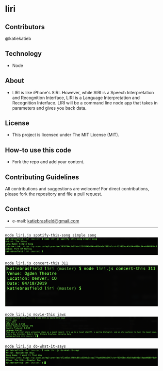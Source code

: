 # liri


## Contributors
@katiekatieb


## Technology
* Node

## About
* LIRI is like iPhone's SIRI. However, while SIRI is a Speech Interpretation and Recognition Interface, LIRI is a Language Interpretation and Recognition Interface. LIRI will be a command line node app that takes in parameters and gives you back data.

## License 
* This project is licensed under The MIT License (MIT).


## How-to use this code
* Fork the repo and add your content.

## Contributing Guidelines
All contributions and suggestions are welcome!
For direct contributions, please fork the repository and file a pull request. 

## Contact
* e-mail: katiebrasfield@gmail.com

---

`node liri.js spotify-this-song simple song`
![alt text](https://raw.githubusercontent.com/katiekatieb/liri/master/screenshots/spotify.png)

`node liri.js concert-this 311`
![alt text](https://raw.githubusercontent.com/katiekatieb/liri/master/screenshots/concert.png)

`node liri.js movie-this jaws`
![alt text](https://raw.githubusercontent.com/katiekatieb/liri/master/screenshots/movie.png)

`node liri.js do-what-it-says`
![alt text](https://raw.githubusercontent.com/katiekatieb/liri/master/screenshots/doit.png)
